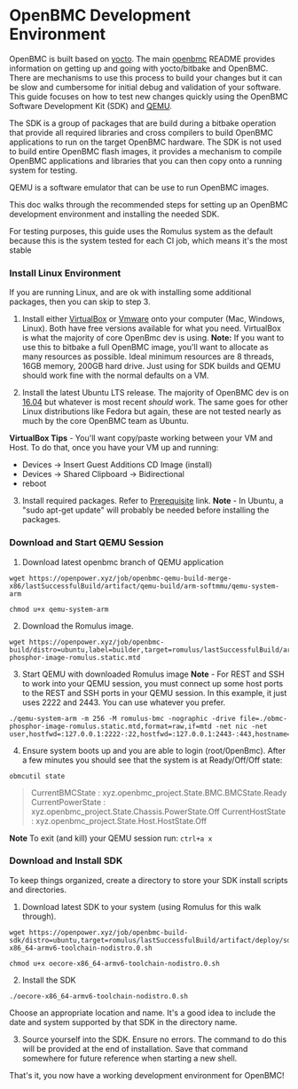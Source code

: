 # OpenBMC Development Environment

OpenBMC is built based on [yocto](https://www.yoctoproject.org/). The main
[openbmc](https://github.com/openbmc/openbmc) README provides information on
getting up and going with yocto/bitbake and OpenBMC. There are mechanisms to
use this process to build your changes but it can be slow and cumbersome for
initial debug and validation of your software. This guide focuses on how to
test new changes quickly using the OpenBMC Software Development Kit (SDK)
and [QEMU](https://www.qemu.org/).

The SDK is a group of packages that are build during a bitbake operation that
provide all required libraries and cross compilers to build OpenBMC applications
to run on the target OpenBMC hardware. The SDK is not used to build entire
OpenBMC flash images, it provides a mechanism to compile OpenBMC applications
and libraries that you can then copy onto a running system for testing.

QEMU is a software emulator that can be use to run OpenBMC images.

This doc walks through the recommended steps for setting up an OpenBMC
development environment and installing the needed SDK.

For testing purposes, this guide uses the Romulus system as the default because
this is the system tested for each CI job, which means it's the most stable

### Install Linux Environment

If you are running Linux, and are ok with installing some additional packages,
then you can skip to step 3.

1. Install either [VirtualBox](https://www.virtualbox.org/wiki/Downloads) or
[Vmware](https://www.vmware.com/products/workstation-player/workstation-player-evaluation.html)
onto your computer (Mac, Windows, Linux). Both have free versions available
for what you need. VirtualBox is what the majority of core OpenBmc dev is using.
**Note:** If you want to use this to bitbake a full OpenBMC image, you'll want to
allocate as many resources as possible. Ideal minimum resources are 8 threads,
16GB memory, 200GB hard drive. Just using for SDK builds and QEMU should work
fine with the normal defaults on a VM.

2. Install the latest Ubuntu LTS release. The majority of OpenBMC dev is on
[16.04](http://releases.ubuntu.com/16.04/) but whatever is most recent *should*
work. The same goes for other Linux distributions like Fedora but again, these
are not tested nearly as much by the core OpenBMC team as Ubuntu.

  **VirtualBox Tips** - You'll want copy/paste working between your VM and Host.
  To do that, once you have your VM up and running:
  - Devices -> Insert Guest Additions CD Image (install)
  - Devices -> Shared Clipboard -> Bidirectional
  - reboot
  
3. Install required packages. Refer to [Prerequisite](https://github.com/openbmc/openbmc/blob/master/README.md#1-prerequisite)
link.
  **Note** - In Ubuntu, a "sudo apt-get update" will probably be needed before
  installing the packages.

### Download and Start QEMU Session

1. Download latest openbmc branch of QEMU application

```
wget https://openpower.xyz/job/openbmc-qemu-build-merge-x86/lastSuccessfulBuild/artifact/qemu-build/arm-softmmu/qemu-system-arm

chmod u+x qemu-system-arm
```

2. Download the Romulus image.
```
wget https://openpower.xyz/job/openbmc-build/distro=ubuntu,label=builder,target=romulus/lastSuccessfulBuild/artifact/deploy/images/romulus/obmc-phosphor-image-romulus.static.mtd
```

3. Start QEMU with downloaded Romulus image
  **Note** - For REST and SSH to work into your QEMU session, you must
  connect up some host ports to the REST and SSH ports in your QEMU session.
  In this example, it just uses 2222 and 2443. You can use whatever you prefer.
```
./qemu-system-arm -m 256 -M romulus-bmc -nographic -drive file=./obmc-phosphor-image-romulus.static.mtd,format=raw,if=mtd -net nic -net user,hostfwd=:127.0.0.1:2222-:22,hostfwd=:127.0.0.1:2443-:443,hostname=qemu
```

4. Ensure system boots up and you are able to login (root/0penBmc). After a few
minutes you should see that the system is at Ready/Off/Off state:

  ```obmcutil state```

> CurrentBMCState     : xyz.openbmc_project.State.BMC.BMCState.Ready
> CurrentPowerState   : xyz.openbmc_project.State.Chassis.PowerState.Off
> CurrentHostState    : xyz.openbmc_project.State.Host.HostState.Off

  **Note** To exit (and kill) your QEMU session run:
  ```ctrl+a x```

### Download and Install SDK

To keep things organized, create a directory to store your SDK install scripts
and directories.

1. Download latest SDK to your system (using Romulus for this walk through).
```
wget https://openpower.xyz/job/openbmc-build-sdk/distro=ubuntu,target=romulus/lastSuccessfulBuild/artifact/deploy/sdk/oecore-x86_64-armv6-toolchain-nodistro.0.sh

chmod u+x oecore-x86_64-armv6-toolchain-nodistro.0.sh
```

2. Install the SDK

```
./oecore-x86_64-armv6-toolchain-nodistro.0.sh
```

  Choose an appropriate location and name. It's a good idea to include the date
and system supported by that SDK in the directory name.

3. Source yourself into the SDK. Ensure no errors. The command to do this will
be provided at the end of installation. Save that command somewhere for
future reference when starting a new shell.

That's it, you now have a working development environment for OpenBMC!
